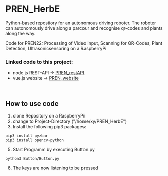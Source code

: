# PREN_HerbE
Python-based repostiory for an autonomous driving roboter. The roboter can autonomously drive along a parcour and recognise qr-codes and plants along the way.

Code for PREN22: Processing of Video input, Scanning for QR-Codes, Plant Detection, Ultrasonicsensoring on a RaspberryPi

### Linked code to this project:
- node.js REST-API -> [PREN_restAPI](https://github.com/dave1b/PREN_restAPI)
- vue.js website -> [PREN_website](https://github.com/dave1b/PREN_website)
<br>

## How to use code
1. clone Repository on a RaspberryPi
2. change to Project-Directory ("/home/xy/PREN_HerbE")
3. Install the following pip3 packages:
```
pip3 install pyzbar
pip3 install opencv-python
```
5.  Start Programm by executing Button.py 
```
python3 Button/Button.py
```
6. The keys are now listening to be pressed
 



